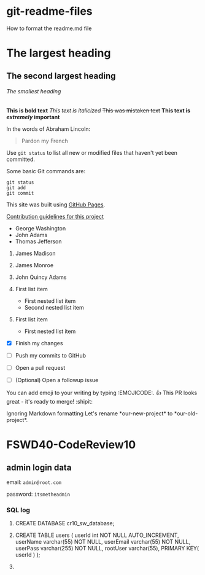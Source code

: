 # git-readme-files
How to format the readme.md file

# The largest heading
## The second largest heading
###### The smallest heading

**This is bold text**
*This text is italicized*
~~This was mistaken text~~
**This text is _extremely_ important**

In the words of Abraham Lincoln:

> Pardon my French

Use `git status` to list all new or modified files that haven't yet been committed.

Some basic Git commands are:
```
git status
git add
git commit
```

This site was built using [GitHub Pages](https://pages.github.com/).

[Contribution guidelines for this project](docs/CONTRIBUTING.md)

- George Washington
- John Adams
- Thomas Jefferson

1. James Madison
2. James Monroe
3. John Quincy Adams

1. First list item
   - First nested list item
    - Second nested list item
     
100. First list item
     - First nested list item
     
- [x] Finish my changes
- [ ] Push my commits to GitHub
- [ ] Open a pull request
- [ ] \(Optional) Open a followup issue


You can add emoji to your writing by typing :EMOJICODE:.
:+1: This PR looks great - it's ready to merge! :shipit:

 Ignoring Markdown formatting
Let's rename \*our-new-project\* to \*our-old-project\*.

# FSWD40-CodeReview10

## admin login data
email: `admin@root.com`

password: `itsmetheadmin` 

### SQL log

1. CREATE DATABASE cr10_sw_database;
2. CREATE TABLE users 
( userId int NOT NULL AUTO_INCREMENT,
 userName varchar(55) NOT NULL,
 userEmail varchar(55) NOT NULL,
 userPass varchar(255) NOT NULL,
 rootUser varchar(55),
 PRIMARY KEY( userId ) );

3. 

